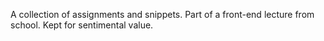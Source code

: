 A collection of assignments and snippets. Part of a front-end lecture from school. Kept for sentimental value.
